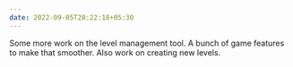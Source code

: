 ```yaml
---
date: 2022-09-05T20:22:18+05:30
---
```

Some more work on the level management tool. A bunch of game features to make that smoother. Also work on creating new levels.

